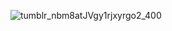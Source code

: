 ![tumblr_nbm8atJVgy1rjxyrgo2_400](https://github.com/xndrgit/xndr-eva01/assets/115892862/4932cdb3-a68f-4b0c-8e6e-1a86284a2b53)
